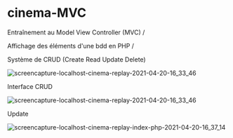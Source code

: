 # cinema-MVC

Entraînement au Model View Controller (MVC) / 

Affichage des éléments d'une bdd en PHP / 

Système de CRUD (Create Read Update Delete)

![screencapture-localhost-cinema-replay-2021-04-20-16_33_46](https://user-images.githubusercontent.com/77323180/115414858-b4116e00-a1f6-11eb-9bb9-dced39fcd917.png)

Interface CRUD

![screencapture-localhost-cinema-replay-2021-04-20-16_33_46](https://user-images.githubusercontent.com/77323180/115415088-e58a3980-a1f6-11eb-830d-3f337e277d63.png)

Update

![screencapture-localhost-cinema-replay-index-php-2021-04-20-16_37_14](https://user-images.githubusercontent.com/77323180/115415207-fe92ea80-a1f6-11eb-9d4c-cd04919f29e8.png)

